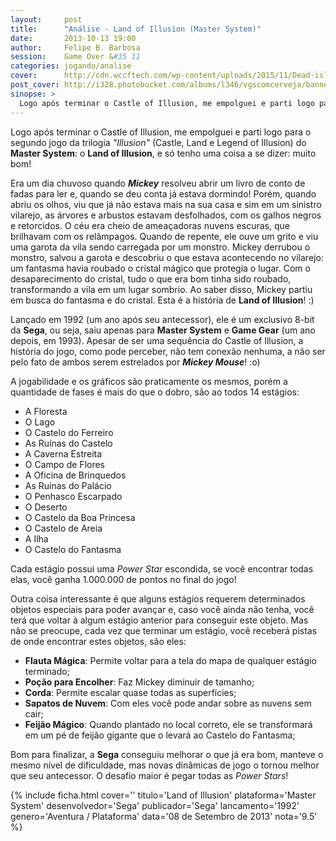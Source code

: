 ```yaml
---
layout:     post
title:      "Análise - Land of Illusion (Master System)"
date:       2013-10-13 19:00
author:     Felipe B. Barbosa
session:    Game Over &#35 11
categories: jogando/analise
cover:      http://cdn.wccftech.com/wp-content/uploads/2015/11/Dead-island-cover.png
post_cover: http://i328.photobucket.com/albums/l346/vgscomcerveja/banner3_1_zpsplzx2idj.jpg
sinopse: >
  Logo após terminar o Castle of Illusion, me empolguei e parti logo para o segundo jogo da trilogia "Illusion" (Castle, Land e Legend of Illusion) do Master System: o Land of Illusion, e só tenho uma coisa a se dizer: muito bom!
---
```

Logo após terminar o Castle of Illusion, me empolguei e parti logo para o segundo jogo da trilogia *"Illusion"* (Castle, Land e Legend of Illusion) do **Master System**: o **Land of Illusion**, e só tenho uma coisa a se dizer: muito bom!

Era um dia chuvoso quando **_Mickey_** resolveu abrir um livro de conto de fadas para ler e, quando se deu conta já estava dormindo! Porém, quando abriu os olhos, viu que já não estava mais na sua casa e sim em um sinistro vilarejo, as árvores e arbustos estavam desfolhados, com os galhos negros e retorcidos. O céu era cheio de ameaçadoras nuvens escuras, que brilhavam com os relâmpagos. Quando de repente, ele ouve um grito e viu uma garota da vila sendo carregada por um monstro. Mickey derrubou o monstro, salvou a garota e descobriu o que estava acontecendo no vilarejo: um fantasma havia roubado o cristal mágico que protegia o lugar. Com o desaparecimento do cristal, tudo o que era bom tinha sido roubado, transformando a vila em um lugar sombrio. Ao saber disso, Mickey partiu em busca do fantasma e do cristal. Esta é a história de **Land of Illusion**! :)

Lançado em 1992 (um ano após seu antecessor), ele é um exclusivo 8-bit da **Sega**, ou seja, saiu apenas para **Master System** e **Game Gear** (um ano depois, em 1993). Apesar de ser uma sequência do Castle of Illusion, a história do jogo, como pode perceber, não tem conexão nenhuma, a não ser pelo fato de ambos serem estrelados por **_Mickey Mouse_**! :o)

A jogabilidade e os gráficos são praticamente os mesmos, porém a quantidade de fases é mais do que o dobro, são ao todos 14 estágios:

- A Floresta
- O Lago
- O Castelo do Ferreiro
- As Ruínas do Castelo
- A Caverna Estreita
- O Campo de Flores
- A Oficina de Brinquedos
- As Ruínas do Palácio
- O Penhasco Escarpado
- O Deserto
- O Castelo da Boa Princesa
- O Castelo de Areia
- A Ilha
- O Castelo do Fantasma

Cada estágio possui uma *Power Star* escondida, se você encontrar todas elas, você ganha 1.000.000 de pontos no final do jogo!

Outra coisa interessante é que alguns estágios requerem determinados objetos especiais para poder avançar e, caso você ainda não tenha, você terá que voltar à algum estágio anterior para conseguir este objeto. Mas não se preocupe, cada vez que terminar um estágio, você receberá pistas de onde encontrar estes objetos, são eles:

- **Flauta Mágica**: Permite voltar para a tela do mapa de qualquer estágio terminado;
- **Poção para Encolher**: Faz Mickey diminuir de tamanho;
- **Corda**: Permite escalar quase todas as superfícies;
- **Sapatos de Nuvem**: Com eles você pode andar sobre as nuvens sem cair;
- **Feijão Mágico**: Quando plantado no local correto, ele se transformará em um pé de feijão gigante que o levará ao Castelo do Fantasma;

Bom para finalizar, a **Sega** conseguiu melhorar o que já era bom, manteve o mesmo nível de dificuldade, mas novas dinâmicas de jogo o tornou melhor que seu antecessor. O desafio maior é pegar todas as *Power Stars*!

{% include ficha.html
  cover=''
  titulo='Land of Illusion'
  plataforma='Master System'
  desenvolvedor='Sega'
  publicador='Sega'
  lancamento='1992'
  genero='Aventura / Plataforma'
  data='08 de Setembro de 2013'
  nota='9.5' %}
